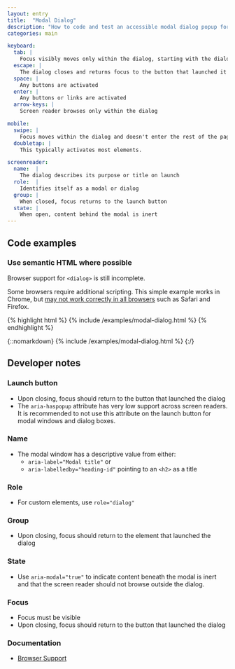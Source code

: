 ```yaml
---
layout: entry
title:  "Modal Dialog"
description: "How to code and test an accessible modal dialog popup for Web"
categories: main

keyboard:
  tab: |
    Focus visibly moves only within the dialog, starting with the dialog element itself on launch
  escape: |
    The dialog closes and returns focus to the button that launched it
  space: |
    Any buttons are activated
  enter: |
    Any buttons or links are activated
  arrow-keys: |
    Screen reader browses only within the dialog

mobile:
  swipe: |
    Focus moves within the dialog and doesn't enter the rest of the page.
  doubletap: |
    This typically activates most elements.

screenreader:
  name:  |
    The dialog describes its purpose or title on launch
  role:  |
    Identifies itself as a modal or dialog
  group: |
    When closed, focus returns to the launch button
  state: |
    When open, content behind the modal is inert
---
```


## Code examples

### Use semantic HTML where possible

Browser support for `<dialog>` is still incomplete. 

Some browsers require additional scripting. This simple example works in Chrome, but [may not work correctly in all browsers](https://caniuse.com/?search=dialog) such as Safari and Firefox.

{% highlight html %}
{% include /examples/modal-dialog.html %}
{% endhighlight %}

{::nomarkdown}
<example>
{% include /examples/modal-dialog.html %}
</example>
{:/}

## Developer notes

### Launch button
- Upon closing, focus should return to the button that launched the dialog
- The `aria-haspopup` attribute has very low support across screen readers. It is recommended to not use this attribute on the launch button for modal windows and dialog boxes.

### Name
- The modal window has a descriptive value from either:
  - `aria-label="Modal title"` or
  - `aria-labelledby="heading-id"` pointing to an `<h2>` as a title    

### Role
- For custom elements, use `role="dialog"`

### Group
- Upon closing, focus should return to the element that launched the dialog

### State
- Use `aria-modal="true"` to indicate content beneath the modal is inert and that the screen reader should not browse outside the dialog.

### Focus
- Focus must be visible
- Upon closing, focus should return to the button that launched the dialog

### Documentation
- [Browser Support](https://caniuse.com/?search=dialog)


